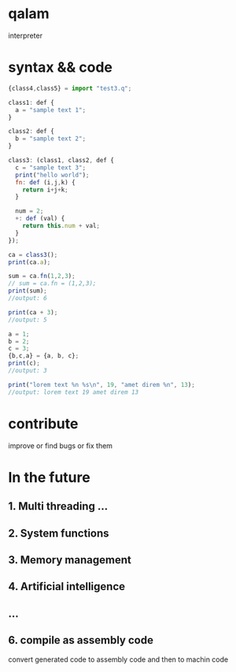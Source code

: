 # qalam
interpreter

# syntax && code
```js
{class4,class5} = import "test3.q";

class1: def {
  a = "sample text 1";
}

class2: def {
  b = "sample text 2";
}

class3: (class1, class2, def {
  c = "sample text 3";
  print("hello world");
  fn: def (i,j,k) {
    return i+j+k;
  }

  num = 2;
  +: def (val) {
    return this.num + val;
  }
});

ca = class3();
print(ca.a);

sum = ca.fn(1,2,3);
// sum = ca.fn = (1,2,3);
print(sum);
//output: 6

print(ca + 3);
//output: 5

a = 1;
b = 2;
c = 3;
{b,c,a} = {a, b, c};
print(c);
//output: 3

print("lorem text %n %s\n", 19, "amet direm %n", 13);
//output: lorem text 19 amet direm 13
```
# contribute
improve or find bugs or fix them

# In the future
## 1. Multi threading ...
## 2. System functions
## 3. Memory management
## 4. Artificial intelligence  
## ...
## 6. compile as assembly code
convert generated code to assembly code and then to machin code
